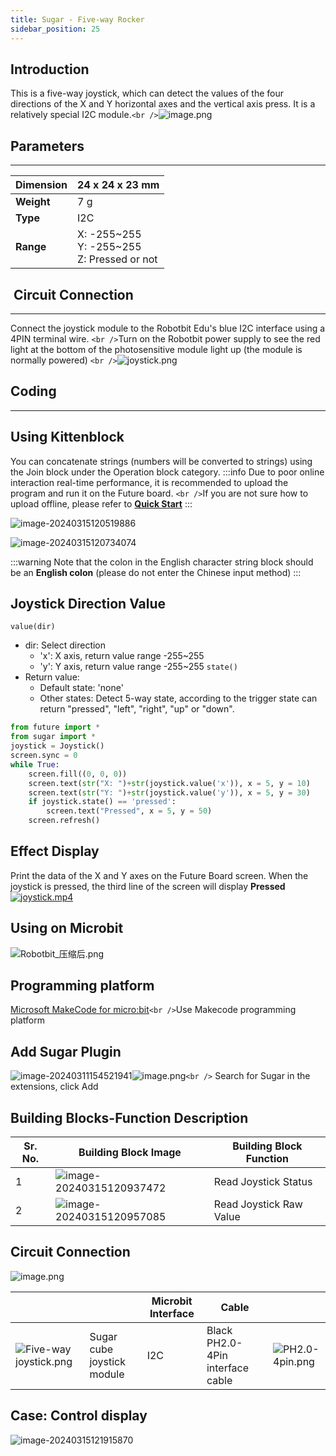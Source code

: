```yaml
---
title: Sugar - Five-way Rocker
sidebar_position: 25
---
```

## Introduction

This is a five-way joystick, which can detect the values of the four directions of the X and Y horizontal axes and the vertical axis press. It is a relatively special I2C module.`<br />`![image.png](https://learn.kittenbot.cn/2024md_pic/1623413995971-67150311-1b88-4f2a-8dce-10ee37319192.png)

## Parameters

---

| **Dimension** | 24 x 24 x 23 mm                                      |
| ------------------- | ---------------------------------------------------- |
| **Weight**    | 7 g                                                  |
| **Type**      | I2C                                                  |
| **Range**     | X: -255~255<br />Y: -255~255<br />Z: Pressed or not |

##  Circuit Connection

---

Connect the joystick module to the Robotbit Edu's blue I2C interface using a 4PIN terminal wire. `<br />`Turn on the Robotbit power supply to see the red light at the bottom of the photosensitive module light up (the module is normally powered) `<br />`![joystick.png](https://learn.kittenbot.cn/2024md_pic/1623414213543-0275d065-c4d6-4cc6-8602-d0b6590e0dda.png)

## Coding

---

## Using Kittenblock

You can concatenate strings (numbers will be converted to strings) using the Join block under the Operation block category.
:::info
Due to poor online interaction real-time performance, it is recommended to upload the program and run it on the Future board. `<br />`If you are not sure how to upload offline, please refer to [**Quick Start**](https://www.yuque.com/kittenbot/hardwares/eytesg#Ue4Lw)
:::

![image-20240315120519886](https://learn.kittenbot.cn/2024md_pic/image-20240315120519886.png)

![image-20240315120734074](https://learn.kittenbot.cn/2024md_pic/image-20240315120734074.png)

:::warning
Note that the colon in the English character string block should be an **English colon** (please do not enter the Chinese input method)
:::

## Joystick Direction Value

`value(dir)`

- dir: Select direction
  - 'x': X axis, return value range -255~255
  - 'y': Y axis, return value range -255~255
    `state()`
- Return value:
  - Default state: 'none'
  - Other states: Detect 5-way state, according to the trigger state can return "pressed", "left", "right", "up" or "down".

```python
from future import *
from sugar import *
joystick = Joystick()
screen.sync = 0
while True:
    screen.fill((0, 0, 0))
    screen.text(str("X: ")+str(joystick.value('x')), x = 5, y = 10)
    screen.text(str("Y: ")+str(joystick.value('y')), x = 5, y = 30)
    if joystick.state() == 'pressed':
        screen.text("Pressed", x = 5, y = 50)
    screen.refresh()
```

## Effect Display

Print the data of the X and Y axes on the Future Board screen. When the joystick is pressed, the third line of the screen will display **Pressed**
[![joystick.mp4](https://gw.alipayobjects.com/mdn/prod_resou/afts/img/A*NNs6TKOR3isAAAAAAAAAAABkARQnAQ)](https://www.yuque.com/kittenbot/hardwares/sugar-joystick?_lake_card=%7B%22status%22%3A%22done%22%2C%22name%22%3A%22joystick.mp4%22%2C%22size%22%3A%22973943%22%2C%22taskId%22%3A%22uc2f56989-1e40-418a-ad26-e80d161a555%22%2C%22taskType%22%3A%22upload%22%2C%22url%22%3Anull%2C%22cover%22%3Anull%2C%22videoId%22%3A%22inputs%2Fprod%2Fyuque%2F2021%2F1432972%2Fmp4%2F1623416053480-5580a33e-2f91-4a70-8571-7132980540ca.mp4%22%2C%22download%22%3Afalse%2C%22__spacing%22%3A%22both%22%2C%22id%22%3A%22WIgCC%22%2C%22margin%22%3A%7B%22top%22%3Atrue%2C%22bottom%22%3Atrue%7D%2C%22card%22%3A%22video%22%7D#WIgCC)

## Using on Microbit

![Robotbit_压缩后.png](https://learn.kittenbot.cn/2024md_pic/1709112761000-c84282ba-fe71-45c1-8ad4-8e7f6fc4738f.png)

## Programming platform

[Microsoft MakeCode for micro:bit](https://makecode.microbit.org/#editor)`<br />`Use Makecode programming platform

## Add Sugar Plugin

![image-20240311154521941](https://learn.kittenbot.cn/2024md_pic/image-20240311154521941.png)![image.png](https://learn.kittenbot.cn/2024md_pic/1709111641678-73b61119-c29c-4b48-add7-375ce9a15935.png)`<br />`
Search for Sugar in the extensions, click Add

## Building Blocks-Function Description

| Sr. No. | Building Block Image                                                                        | Building Block Function |
| ------- | ------------------------------------------------------------------------------------------- | ----------------------- |
| 1       | ![image-20240315120937472](https://learn.kittenbot.cn/2024md_pic/image-20240315120937472.png) | Read Joystick Status    |
| 2       | ![image-20240315120957085](https://learn.kittenbot.cn/2024md_pic/image-20240315120957085.png) | Read Joystick Raw Value |

## Circuit Connection

![image.png](https://learn.kittenbot.cn/2024md_pic/1709783498467-9606532f-bac4-4bca-a8b6-9fe754806d43.png)

|                                                                                                                      |                            | Microbit Interface | Cable                            |                                                                                                               |
| -------------------------------------------------------------------------------------------------------------------- | -------------------------- | ------------------ | -------------------------------- | ------------------------------------------------------------------------------------------------------------- |
| ![Five-way joystick.png](https://learn.kittenbot.cn/2024md_pic/1709803910777-0dd22f64-823e-47b5-aa89-caf137758110.png) | Sugar cube joystick module | I2C                | Black PH2.0-4Pin interface cable | ![PH2.0-4pin.png](https://learn.kittenbot.cn/2024md_pic/1706866506331-aff5ef84-0413-4a5e-90bc-5a476728eddb.png) |

## Case: Control display

![image-20240315121915870](https://learn.kittenbot.cn/2024md_pic/image-20240315121915870.png)
